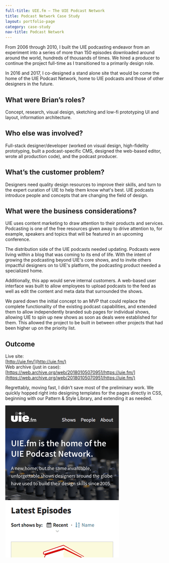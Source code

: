 ```yaml
---
full-title: UIE.fm – The UIE Podcast Network
title: Podcast Network Case Study
layout: portfolio-page
category: case-study
nav-title: Podcast Network
---
```


From 2006 through 2010, I built the UIE podcasting endeavor from an experiment into a series of more than 150 episodes downloaded around around the world, hundreds of thousands of times. We hired a producer to continue the project full-time as I transitioned to a primarily design role.

In 2016 and 2017, I co-designed a stand alone site that would be come the home of the UIE Podcast Network, home to UIE podcasts and those of other designers in the future.

## What were Brian’s roles?

Concept, research, visual design, sketching and low-fi prototyping UI and layout, information architecture.

## Who else was involved?

Full-stack designer/developer (worked on visual design, high-fidelity prototyping, built a podcast-specific CMS, designed the web-based editor, wrote all production code), and the podcast producer.

## What’s the customer problem?

Designers need quality design resources to improve their skills, and turn to the expert curation of UIE to help them know what's best. UIE podcasts introduce people and concepts that are changing the field of design.

## What were the business considerations?

UIE uses content marketing to draw attention to their products and services. Podcasting is one of the free resources given away to drive attention to, for example, speakers and topics that will be featured in an upcoming conference.

The distribution side of the UIE podcasts needed updating. Podcasts were living within a blog that was coming to its end of life. With the intent of growing the podcasting beyond UIE's core shows, and to invite others impactful designers on to UIE's platform, the podcasting product needed a specialized home.

Additionally, this app would serve internal customers. A web-based user interface was built to allow employees to upload podcasts to the feed as well as edit the content and meta data that surrounded the shows.

We pared down the initial concept to an MVP that could replace the complete functionality of the existing podcast capabilities, and extended them to allow independently branded sub pages for individual shows, allowing UIE to spin up new shows as soon as deals were established for them. This allowed the project to be built in between other projects that had been higher up on the priority list.

## Outcome

Live site:   
[http://uie.fm/](http://uie.fm/)   
Web archive (just in case):   
[https://web.archive.org/web/20180105070951/https://uie.fm/](https://web.archive.org/web/20180105070951/https://uie.fm/)

Regrettably, moving fast, I didn’t save most of the preliminary work. We quickly hopped right into designing templates for the pages directly in CSS, beginning with our Pattern & Style Library, and extending it as needed.

<a href="/assets/img/podn-mobile-top.png" data-fslightbox="gallery"><img src="/assets/img/podn-mobile-top.png" alt="Screenshot of the top of uie.fm, handheld width"></a>
